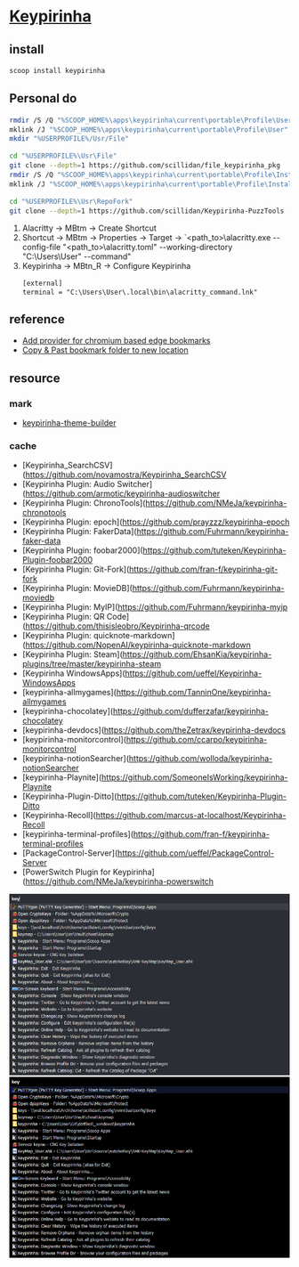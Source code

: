 # [Keypirinha](https://keypirinha.com)

## install

```sh
scoop install keypirinha
```

## Personal do

```sh
rmdir /S /Q "%SCOOP_HOME%\apps\keypirinha\current\portable\Profile\User"
mklink /J "%SCOOP_HOME%\apps\keypirinha\current\portable\Profile\User" "%DOTFILES_DIR%\.config\_windows_keypirinha\Profile\User"
mkdir "%USERPROFILE%/Usr/File"
```

```sh
cd "%USERPROFILE%\Usr\File"
git clone --depth=1 https://github.com/scillidan/file_keypirinha_pkg
rmdir /S /Q "%SCOOP_HOME%\apps\keypirinha\current\portable\Profile\InstalledPackages"
mklink /J "%SCOOP_HOME%\apps\keypirinha\current\portable\Profile\InstalledPackages" "%USERPROFILE%\Usr\File\file_keypirinha_pkg"
```

```sh
cd "%USERPROFILE%\Usr\RepoFork"
git clone --depth=1 https://github.com/scillidan/Keypirinha-PuzzTools
```

1. Alacritty → MBtm → Create Shortcut
2. Shortcut → MBtm → Properties → Target → `<path_to>\alacritty.exe --config-file "<path_to>\alacritty.toml"  --working-directory "C:\Users\User" --command"
3. Keypirinha → MBtn_R → Configure Keypirinha
	 ```
	 [external]
	 terminal = "C:\Users\User\.local\bin\alacritty_command.lnk"
	 ```

## reference

- [Add provider for chromium based edge bookmarks](https://github.com/Keypirinha/Packages/pull/41)
- [Copy & Past bookmark folder to new location](https://community.brave.com/t/copy-past-bookmark-folder-to-new-location/437841)

## resource

### mark

- [keypirinha-theme-builder](https://github.com/Fuhrmann/keypirinha-theme-builder)

### cache

- [Keypirinha_SearchCSV](https://github.com/novamostra/Keypirinha_SearchCSV
- [Keypirinha Plugin: Audio Switcher](https://github.com/armotic/keypirinha-audioswitcher
- [Keypirinha Plugin: ChronoTools](https://github.com/NMeJa/keypirinha-chronotools
- [Keypirinha Plugin: epoch](https://github.com/prayzzz/keypirinha-epoch
- [Keypirinha Plugin: FakerData](https://github.com/Fuhrmann/keypirinha-faker-data
- [Keypirinha Plugin: foobar2000](https://github.com/tuteken/Keypirinha-Plugin-foobar2000
- [Keypirinha Plugin: Git-Fork](https://github.com/fran-f/keypirinha-git-fork
- [Keypirinha Plugin: MovieDB](https://github.com/Fuhrmann/keypirinha-moviedb
- [Keypirinha Plugin: MyIP](https://github.com/Fuhrmann/keypirinha-myip
- [Keypirinha Plugin: QR Code](https://github.com/thisisleobro/Keypirinha-qrcode
- [Keypirinha Plugin: quicknote-markdown](https://github.com/NopenAI/keypirinha-quicknote-markdown
- [Keypirinha Plugin: Steam](https://github.com/EhsanKia/keypirinha-plugins/tree/master/keypirinha-steam
- [Keypirinha WindowsApps](https://github.com/ueffel/Keypirinha-WindowsApps
- [keypirinha-allmygames](https://github.com/TanninOne/keypirinha-allmygames
- [keypirinha-chocolatey](https://github.com/dufferzafar/keypirinha-chocolatey
- [keypirinha-devdocs](https://github.com/theZetrax/keypirinha-devdocs
- [keypirinha-monitorcontrol](https://github.com/ccarpo/keypirinha-monitorcontrol
- [keypirinha-notionSearcher](https://github.com/wolloda/keypirinha-notionSearcher
- [keypirinha-Playnite](https://github.com/SomeoneIsWorking/keypirinha-Playnite
- [Keypirinha-Plugin-Ditto](https://github.com/tuteken/Keypirinha-Plugin-Ditto
- [Keypirinha-Recoll](https://github.com/marcus-at-localhost/Keypirinha-Recoll
- [keypirinha-terminal-profiles](https://github.com/fran-f/keypirinha-terminal-profiles
- [PackageControl-Server](https://github.com/ueffel/PackageControl-Server
- [PowerSwitch Plugin for Keypirinha](https://github.com/NMeJa/keypirinha-powerswitch

![color_fakenight](/_image/opt/_windows/keypirinha/color_fakenight.png)
![color_vanta](/_image/opt/_windows/keypirinha/color_vanta.png)
